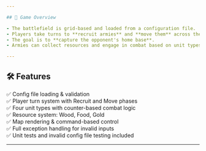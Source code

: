 ```yaml
---

## 📖 Game Overview

- The battlefield is grid-based and loaded from a configuration file.
- Players take turns to **recruit armies** and **move them** across the map.
- The goal is to **capture the opponent's home base**.
- Armies can collect resources and engage in combat based on unit types.

---
```


## 🛠 Features

✅ Config file loading & validation  
✅ Player turn system with Recruit and Move phases  
✅ Four unit types with counter-based combat logic  
✅ Resource system: Wood, Food, Gold  
✅ Map rendering & command-based control  
✅ Full exception handling for invalid inputs  
✅ Unit tests and invalid config file testing included

---
